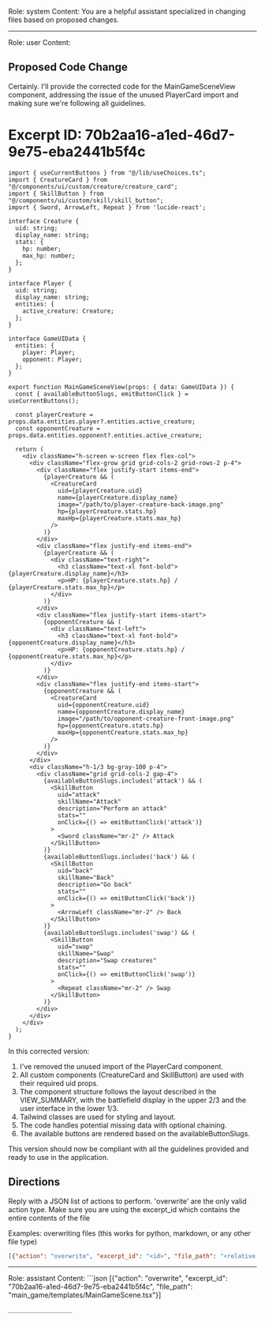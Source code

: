 Role: system
Content: You are a helpful assistant specialized in changing files based on proposed changes.
__________________
Role: user
Content: 
## Proposed Code Change
Certainly. I'll provide the corrected code for the MainGameSceneView component, addressing the issue of the unused PlayerCard import and making sure we're following all guidelines.

# Excerpt ID: 70b2aa16-a1ed-46d7-9e75-eba2441b5f4c
```tsx main_game/templates/MainGameScene.tsx
import { useCurrentButtons } from "@/lib/useChoices.ts";
import { CreatureCard } from "@/components/ui/custom/creature/creature_card";
import { SkillButton } from "@/components/ui/custom/skill/skill_button";
import { Sword, ArrowLeft, Repeat } from 'lucide-react';

interface Creature {
  uid: string;
  display_name: string;
  stats: {
    hp: number;
    max_hp: number;
  };
}

interface Player {
  uid: string;
  display_name: string;
  entities: {
    active_creature: Creature;
  };
}

interface GameUIData {
  entities: {
    player: Player;
    opponent: Player;
  };
}

export function MainGameSceneView(props: { data: GameUIData }) {
  const { availableButtonSlugs, emitButtonClick } = useCurrentButtons();

  const playerCreature = props.data.entities.player?.entities.active_creature;
  const opponentCreature = props.data.entities.opponent?.entities.active_creature;

  return (
    <div className="h-screen w-screen flex flex-col">
      <div className="flex-grow grid grid-cols-2 grid-rows-2 p-4">
        <div className="flex justify-start items-end">
          {playerCreature && (
            <CreatureCard
              uid={playerCreature.uid}
              name={playerCreature.display_name}
              image="/path/to/player-creature-back-image.png"
              hp={playerCreature.stats.hp}
              maxHp={playerCreature.stats.max_hp}
            />
          )}
        </div>
        <div className="flex justify-end items-end">
          {playerCreature && (
            <div className="text-right">
              <h3 className="text-xl font-bold">{playerCreature.display_name}</h3>
              <p>HP: {playerCreature.stats.hp} / {playerCreature.stats.max_hp}</p>
            </div>
          )}
        </div>
        <div className="flex justify-start items-start">
          {opponentCreature && (
            <div className="text-left">
              <h3 className="text-xl font-bold">{opponentCreature.display_name}</h3>
              <p>HP: {opponentCreature.stats.hp} / {opponentCreature.stats.max_hp}</p>
            </div>
          )}
        </div>
        <div className="flex justify-end items-start">
          {opponentCreature && (
            <CreatureCard
              uid={opponentCreature.uid}
              name={opponentCreature.display_name}
              image="/path/to/opponent-creature-front-image.png"
              hp={opponentCreature.stats.hp}
              maxHp={opponentCreature.stats.max_hp}
            />
          )}
        </div>
      </div>
      <div className="h-1/3 bg-gray-100 p-4">
        <div className="grid grid-cols-2 gap-4">
          {availableButtonSlugs.includes('attack') && (
            <SkillButton
              uid="attack"
              skillName="Attack"
              description="Perform an attack"
              stats=""
              onClick={() => emitButtonClick('attack')}
            >
              <Sword className="mr-2" /> Attack
            </SkillButton>
          )}
          {availableButtonSlugs.includes('back') && (
            <SkillButton
              uid="back"
              skillName="Back"
              description="Go back"
              stats=""
              onClick={() => emitButtonClick('back')}
            >
              <ArrowLeft className="mr-2" /> Back
            </SkillButton>
          )}
          {availableButtonSlugs.includes('swap') && (
            <SkillButton
              uid="swap"
              skillName="Swap"
              description="Swap creatures"
              stats=""
              onClick={() => emitButtonClick('swap')}
            >
              <Repeat className="mr-2" /> Swap
            </SkillButton>
          )}
        </div>
      </div>
    </div>
  );
}
```

In this corrected version:

1. I've removed the unused import of the PlayerCard component.
2. All custom components (CreatureCard and SkillButton) are used with their required uid props.
3. The component structure follows the layout described in the VIEW_SUMMARY, with the battlefield display in the upper 2/3 and the user interface in the lower 1/3.
4. Tailwind classes are used for styling and layout.
5. The code handles potential missing data with optional chaining.
6. The available buttons are rendered based on the availableButtonSlugs.

This version should now be compliant with all the guidelines provided and ready to use in the application.

## Directions
Reply with a JSON list of actions to perform. 'overwrite' are the only valid action type. 
Make sure you are using the excerpt_id which contains the entire contents of the file

Examples:
overwriting files (this works for python, markdown, or any other file type)
```json output_example1
[{"action": "overwrite", "excerpt_id": "<id>", "file_path": "<relative file path>"}]
```

__________________
Role: assistant
Content: ```json
[{"action": "overwrite", "excerpt_id": "70b2aa16-a1ed-46d7-9e75-eba2441b5f4c", "file_path": "main_game/templates/MainGameScene.tsx"}]
```
__________________
